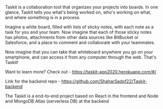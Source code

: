 Taskit is a collaboration tool that organizes your projects into boards. In one glance, Taskit tells you what's being worked on, who's working on what, and where something is in a process.

Imagine a white board, filled with lists of sticky notes, with each note as a task for you and your team. Now imagine that each of those sticky notes has photos, attachments from other data sources like BitBucket or Salesforce, and a place to comment and collaborate with your teammates.

Now imagine that you can take that whiteboard anywhere you go on your smartphone, and can access it from any computer through the web. That's Taskit!

Want to learn more? Check out - https://taskit-app2020.herokuapp.com/#/

Link for the backend repo - https://github.com/ShaharSadof22/Taskit-backend

The Taskit is a end-to-end project based on React in the frontend and Node and MongoDB Atlas (serverless DB) at the backend
